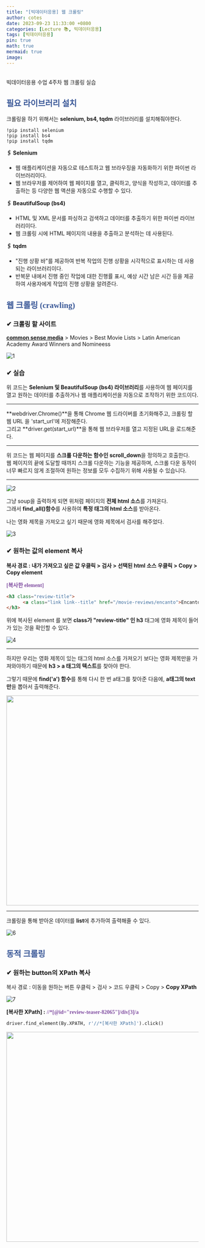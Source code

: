 ```yaml
---
title: "[빅데이터응용] 웹 크롤링"
author: cotes
date: 2023-09-23 11:33:00 +0800
categories: [Lecture 📚, 빅데이터응용]
tags: [빅데이터응용]
pin: true
math: true
mermaid: true
image:
---
```



<br>
빅데이터응용 수업 4주차 웹 크롤링 실습


## <span style="font-family:'GowunDodum-Regular'; font-weight:900; color:#3b5998;">필요 라이브러리 설치</span>

크롤링을 하기 위해서는 **selenium, bs4, tqdm** 라이브러리를 설치해줘야한다.
```
!pip install selenium
!pip install bs4
!pip install tqdm
```
**🖇 Selenium**<br>
- 웹 애플리케이션을 자동으로 테스트하고 웹 브라우징을 자동화하기 위한 파이썬 라이브러리이다.<br>
- 웹 브라우저를 제어하여 웹 페이지를 열고, 클릭하고, 양식을 작성하고, 데이터를 추출하는 등 다양한 웹 액션을 자동으로 수행할 수 있다.

**🖇 BeautifulSoup (bs4)**
- HTML 및 XML 문서를 파싱하고 검색하고 데이터를 추출하기 위한 파이썬 라이브러리이다.
- 웹 크롤링 시에 HTML 페이지의 내용을 추출하고 분석하는 데 사용된다.

**🖇 tqdm**
- "진행 상황 바"를 제공하여 반복 작업의 진행 상황을 시각적으로 표시하는 데 사용되는 라이브러리이다.
- 반복문 내에서 진행 중인 작업에 대한 진행률 표시, 예상 시간 남은 시간 등을 제공하여 사용자에게 작업의 진행 상황을 알려준다.

## <span style="font-family:'GowunDodum-Regular'; font-weight:900; color:#3b5998;">웹 크롤링 (crawling)</span>
### ✔ 크롤링 할 사이트
<b>[common sense media](https://www.commonsensemedia.org/)</b> > Movies > Best Movie Lists > Latin American Academy Award Winners and Nomineess


![1](https://github.com/YounJ00/YounJ00.github.io/assets/91127380/f5a4c9bb-be39-448a-b73e-ae9bc79ad9ef)

### ✔ 실습

<script src="https://gist.github.com/YounJ00/957c2b5462da38dce0d6bcf59a887ae0.js"></script>

위 코드는 **Selenium 및 BeautifulSoup (bs4) 라이브러리**를 사용하여 웹 페이지를 열고 원하는 데이터를 추출하거나 웹 애플리케이션을 자동으로 조작하기 위한 코드이다.

-----------------------------------------------
<script src="https://gist.github.com/YounJ00/90e3f03d40b742214a1bb464eb629982.js"></script>

**webdriver.Chrome()**을 통해 Chrome 웹 드라이버를 초기화해주고, 크롤링 할 웹 URL 을 'start_url'에 저장해준다.<br>
그리고 **driver.get(start_url)**을 통해 웹 브라우저를 열고 지정된 URL을 로드해준다.

-----------------------------------------------
<script src="https://gist.github.com/YounJ00/02ecf62f2c16220e469d418728402657.js"></script>

위 코드는 웹 페이지를 **스크롤 다운하는 함수인 scroll_down**을 정의하고 호출한다.<br>
웹 페이지의 끝에 도달할 때까지 스크롤 다운하는 기능을 제공하며, 스크롤 다운 동작이 너무 빠르지 않게 조절하여 원하는 정보를 모두 수집하기 위해 사용될 수 있습니다.

-----------------------------------------------
<script src="https://gist.github.com/YounJ00/d7e4693615f1113ab5c7e43daeae929b.js"></script>

![2](https://github.com/YounJ00/YounJ00.github.io/assets/91127380/f54ea157-9886-4d20-ac4e-5071204be596)

그냥 soup을 출력하게 되면 위처럼 페이지의 **전체 html 소스**를 가져온다.<br>
그래서 **find_all()함수**를 사용하여 **특정 태그의 html 소스**를 받아온다.<br>

나는 영화 제목을 가져오고 싶기 때문에 영화 제목에서 검사를 해주었다.

![3](https://github.com/YounJ00/YounJ00.github.io/assets/91127380/d4b2eb47-6a80-4412-bd10-00e00e2f8aa8)

### ✔ 원하는 값의 element 복사
**복사 경로 : 내가 가져오고 싶은 값 우클릭 > 검사 > 선택된 html 소스 우클릭 > Copy > Copy element**

<span style="font-family:'GowunDodum-Regular'; font-weight:900; color:#804da1;">[복사한 element]</span>

```html
<h3 class="review-title">
      <a class="link link--title" href="/movie-reviews/encanto">Encanto</a>
</h3>
```
위에 복사된 element 를 보면 **class가 "review-title" 인 h3** 태그에 영화 제목이 들어가 있는 것을 확인할 수 있다.

![4](https://github.com/YounJ00/YounJ00.github.io/assets/91127380/cc5bc068-ea29-4c23-9a10-50c50742ad17)

-----------------------------------------------
하지만 우리는 영화 제목이 있는 태그의 html 소스를 가져오기 보다는 영화 제목만을 가져와야하기 때문에 **h3 > a 태그의 텍스트**를 찾아야 한다.<br>

그렇기 때문에 **find('a') 함수**를 통해 다시 한 번 a태그를 찾아준 다음에, **a태그의 text 만**을 뽑아서 출력해준다.

<script src="https://gist.github.com/YounJ00/fdad31cee70da8b75357ab8e4b62d385.js"></script>

<img width="550" alt="" src="https://github.com/YounJ00/YounJ00.github.io/assets/91127380/5de2530b-2b45-4240-93a4-adc8f1c927dd">

-----------------------------------------------
크롤링을 통해 받아온 데이터를 **list**에 추가하여 출력해줄 수 있다.
<script src="https://gist.github.com/YounJ00/7c8a3cf24849e86ca7e92bfcbf58d677.js"></script>

![6](https://github.com/YounJ00/YounJ00.github.io/assets/91127380/a4acffab-c3c9-4761-8c6e-b52c1a4c57c6)

## <span style="font-family:'GowunDodum-Regular'; font-weight:900; color:#3b5998;">동적 크롤링</span>
### ✔ 원하는 button의 XPath 복사
복사 경로 : 이동을 원하는 버튼 우클릭 > 검사 > 코드 우클릭 > Copy > **Copy XPath**
<br>

![7](https://github.com/YounJ00/YounJ00.github.io/assets/91127380/6d6d1f6e-b606-4c7c-aa82-0e7cefbf2404)

**[복사한 XPath] :** <span style="font-family:'GowunDodum-Regular'; font-weight:900; color:#804da1;">//*[@id="review-teaser-82065"]/div[3]/a</span>
```python
driver.find_element(By.XPATH, r'//*[복사한 XPath]').click()
```

<script src="https://gist.github.com/YounJ00/c77e6091be4b1d6b1b017debdaeaf47a.js"></script>

<img width="550" alt="" src="https://github.com/YounJ00/YounJ00.github.io/assets/91127380/4aae7c1e-2dc3-42ef-a227-1eed3c3960eb">
